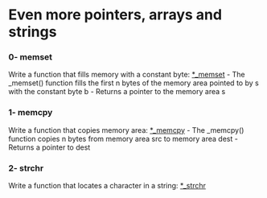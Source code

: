 # Even more pointers, arrays and strings

### 0- memset
Write a function that fills memory with a constant byte: [*_memset](0x07-pointers_arrays_strings/0-memset.c)
	- The _memset() function fills the first n bytes of the memory area pointed to by s with the constant byte b
	- Returns a pointer to the memory area s

### 1- memcpy
Write a function that copies memory area: [*_memcpy](0x07-pointers_arrays_strings/1-memcpy.c)
	- The _memcpy() function copies n bytes from memory area src to memory area dest
	- Returns a pointer to dest

### 2- strchr
Write a function that locates a character in a string: [*_strchr](0x07-pointers_arrays_strings/2-strchr.c)